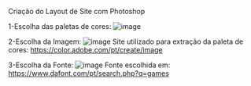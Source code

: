 Criação do Layout de Site com Photoshop

1-Escolha das paletas de cores:
![image](https://user-images.githubusercontent.com/79953149/140670615-9d9f2c11-f4a2-4f88-867e-bdfc6bd8a469.png)

2-Escolha da Imagem:
![image](https://user-images.githubusercontent.com/79953149/140670637-b904b84c-9b9b-4b26-8ca4-e9e65bdb1557.png)
Site utilizado para extração da paleta de cores: https://color.adobe.com/pt/create/image

3-Escolha da Fonte:
![image](https://user-images.githubusercontent.com/79953149/140670803-97619694-c994-413b-b402-7645ca28f145.png)
Fonte escolhida em: https://www.dafont.com/pt/search.php?q=games
